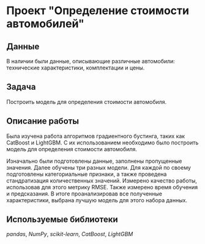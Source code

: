 # Проект "Определение стоимости автомобилей"


## Данные
 В наличии были данные, описывающие различные автомобили: технические характеристики, комплектации и цены.


## Задача
Построить модель для определения стоимости автомобиля.


## Описание работы
Была изучена работа алгоритмов градиентного бустинга, таких как CatBoost и LightGBM. С их использованием необходимо было построить модель для определения стоимости автомобиля.

Изначально были подготовлены данные, заполнены пропущенные значения. Далее обучены три разных модели. Для каждой по своему подготовлены категориальные признаки, а также проведена стандратизация количественных значений. Измерено качество работы, использовав для этого метрику RMSE. Также измерено время обучения и предсказания. В итоге проанализировав все полученные характеристики, выбрана лучшую модель для этого набора данных.


## Используемые библиотеки
*pandas*, *NumPy*, *scikit-learn*, *CatBoost*, *LightGBM*